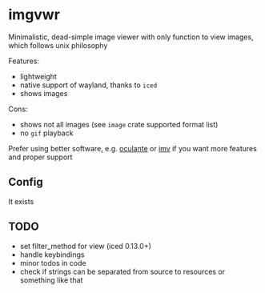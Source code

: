 # imgvwr

Minimalistic, dead-simple image viewer with only function to view images, which follows unix philosophy

Features:

- lightweight
- native support of wayland, thanks to `iced`
- shows images

Cons:

- shows not all images (see `image` crate supported format list)
- no `gif` playback

Prefer using better software, e.g. [oculante](https://github.com/woelper/oculante) or [imv](https://sr.ht/~exec64/imv) if you want more features and proper support

## Config

It exists

## TODO

- set filter_method for view (iced 0.13.0+)
- handle keybindings
- minor todos in code
- check if strings can be separated from source to resources or something like that
